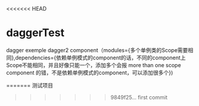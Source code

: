 <<<<<<< HEAD
# daggerTest
dagger exemple
dagger2 component（modules={多个单例类的Scope需要相同},dependencies={依赖单例模式的component的话，不同的component上Scope不能相同，并且好像只能一个，添加多个会报 more than one scope component 的错，不是依赖单例模式的component，可以添加很多个})




=======
测试项目
>>>>>>> 9849f25... first commit
